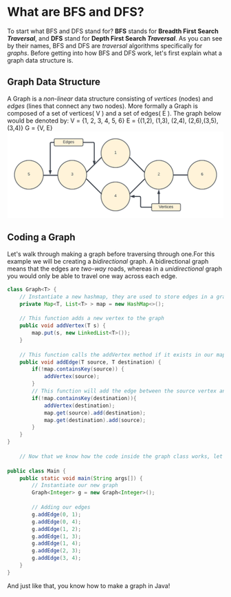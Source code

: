 # What are BFS and DFS?

To start what BFS and DFS stand for? **BFS** stands for **Breadth First Search *Traversal***, and **DFS** stand for **Depth First Search *Traversal***. As you can see by their names, BFS and DFS are *traversal* algorithms specifically for *graphs*. Before getting into how BFS and DFS work, let's first explain what a graph data structure is.


## Graph Data Structure

A Graph is a *non-linear* data structure consisting of *vertices* (nodes) and *edges* (lines that connect any two nodes). More formally a Graph is composed of a set of vertices( V ) and a set of edges( E ). The graph below would be denoted by:
V = {1, 2, 3, 4, 5, 6}
E = {(1,2), (1,3), (2,4), (2,6),(3,5),(3,4)}
G = {V, E}
![Graph Diagram](Images/GraphDiagram.png)

## Coding a Graph

Let's walk through making a graph before traversing through one.For this example we will be creating a *bidirectional* graph. A bidirectional graph means that the edges are *two-way* roads, whereas in a *unidirectional* graph you would only be able to travel one way across each edge.

```java
class Graph<T> {
    // Instantiate a new hashmap, they are used to store edges in a graph
    private Map<T, List<T> > map = new HashMap<>();

    // This function adds a new vertex to the graph
    public void addVertex(T s) {
        map.put(s, new LinkedList<T>());
    }

    // This function calls the addVertex method if it exists in our map for our graph
    public void addEdge(T source, T destination) {
        if(!map.containsKey(source)) {
            addVertex(source);
        }
        // This function will add the edge between the source vertex and destination vertex
        if(!map.containsKey(destination)){
            addVertex(destination);
            map.get(source).add(destination);
            map.get(destination).add(source);
        }
    }
}

    // Now that we know how the code inside the graph class works, let us see how we would access them in our main driver.

public class Main {
    public static void main(String args[]) {
        // Instantiate our new graph
        Graph<Integer> g = new Graph<Integer>();

        // Adding our edges
        g.addEdge(0, 1);
        g.addEdge(0, 4);
        g.addEdge(1, 2);
        g.addEdge(1, 3);
        g.addEdge(1, 4);
        g.addEdge(2, 3);
        g.addEdge(3, 4);
    }
}
```
And just like that, you know how to make a graph in Java!
